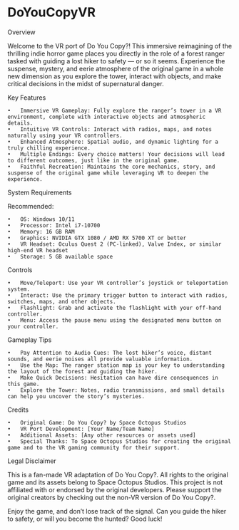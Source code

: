 # DoYouCopyVR

Overview

Welcome to the VR port of Do You Copy?! This immersive reimagining of the thrilling indie horror game places you directly in the role of a forest ranger tasked with guiding a lost hiker to safety — or so it seems. Experience the suspense, mystery, and eerie atmosphere of the original game in a whole new dimension as you explore the tower, interact with objects, and make critical decisions in the midst of supernatural danger.

Key Features

	•	Immersive VR Gameplay: Fully explore the ranger’s tower in a VR environment, complete with interactive objects and atmospheric details.
	•	Intuitive VR Controls: Interact with radios, maps, and notes naturally using your VR controllers.
	•	Enhanced Atmosphere: Spatial audio, and dynamic lighting for a truly chilling experience.
	•	Multiple Endings: Every choice matters! Your decisions will lead to different outcomes, just like in the original game.
	•	Faithful Recreation: Maintains the core mechanics, story, and suspense of the original game while leveraging VR to deepen the experience.

System Requirements

Recommended:

	•	OS: Windows 10/11
	•	Processor: Intel i7-10700
	•	Memory: 16 GB RAM
	•	Graphics: NVIDIA GTX 1080 / AMD RX 5700 XT or better
	•	VR Headset: Oculus Quest 2 (PC-linked), Valve Index, or similar high-end VR headset
	•	Storage: 5 GB available space

Controls

	•	Move/Teleport: Use your VR controller’s joystick or teleportation system.
	•	Interact: Use the primary trigger button to interact with radios, switches, maps, and other objects.
	•	Flashlight: Grab and activate the flashlight with your off-hand controller.
	•	Menu: Access the pause menu using the designated menu button on your controller.

Gameplay Tips

	•	Pay Attention to Audio Cues: The lost hiker’s voice, distant sounds, and eerie noises all provide valuable information.
	•	Use the Map: The ranger station map is your key to understanding the layout of the forest and guiding the hiker.
	•	Make Quick Decisions: Hesitation can have dire consequences in this game.
	•	Explore the Tower: Notes, radio transmissions, and small details can help you uncover the story’s mysteries.

Credits

	•	Original Game: Do You Copy? by Space Octopus Studios
	•	VR Port Development: [Your Name/Team Name]
	•	Additional Assets: [Any other resources or assets used]
	•	Special Thanks: To Space Octopus Studios for creating the original game and to the VR gaming community for their support.

Legal Disclaimer

This is a fan-made VR adaptation of Do You Copy?. All rights to the original game and its assets belong to Space Octopus Studios. This project is not affiliated with or endorsed by the original developers. Please support the original creators by checking out the non-VR version of Do You Copy?.

Enjoy the game, and don’t lose track of the signal. Can you guide the hiker to safety, or will you become the hunted? Good luck!
